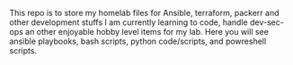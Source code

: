 This repo is to store my homelab files for Ansible, terraform, packerr and other development stuffs
I am currently learning to code, handle dev-sec-ops an other enjoyable hobby level items for my lab.
Here you will see ansible playbooks, bash scripts, python code/scripts, and powreshell scripts. 